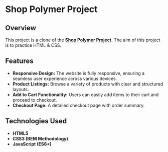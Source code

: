 # Shop Polymer Project

## Overview

This project is a clone of the **[Shop Polymer Project](https://shop.polymer-project.org)**. The aim of this project is to practice HTML & CSS.

## Features

- **Responsive Design:** The website is fully responsive, ensuring a seamless user experience across various devices.
- **Product Listings:** Browse a variety of products with clear and structured layouts.
- **Add to Cart Functionality:** Users can easily add items to their cart and proceed to checkout.
- **Checkout Page:** A detailed checkout page with order summary.

## Technologies Used

- **HTML5**
- **CSS3 (BEM Methodology)**
- **JavaScript (ES6+)**
